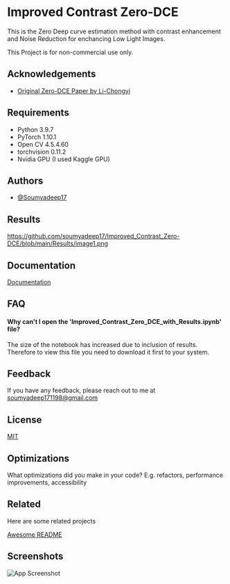 
# Improved Contrast Zero-DCE

This is the Zero Deep curve estimation method with contrast enhancement and Noise Reduction for enchancing Low Light Images.

This Project is for non-commercial use only.



## Acknowledgements

 - [Original Zero-DCE Paper by Li-Chongyi](https://github.com/Li-Chongyi/Zero-DCE)



## Requirements

- Python 3.9.7
- PyTorch 1.10.1
- Open CV 4.5.4.60
- torchvision 0.11.2
- Nvidia GPU (I used Kaggle GPU)
## Authors

- [@Soumyadeep17](https://github.com/soumyadeep17/)


## Results

https://github.com/soumyadeep17/Improved_Contrast_Zero-DCE/blob/main/Results/image1.png

## Documentation

[Documentation](https://linktodocumentation)


## FAQ

#### Why can't I open the 'Improved_Contrast_Zero_DCE_with_Results.ipynb' file?

The size of the notebook has increased due to inclusion of results. Therefore to view this file you need to download it first to your system.



## Feedback

If you have any feedback, please reach out to me at soumyadeep171198@gmail.com


## License

[MIT](https://choosealicense.com/licenses/mit/)


## Optimizations

What optimizations did you make in your code? E.g. refactors, performance improvements, accessibility


## Related

Here are some related projects

[Awesome README](https://github.com/matiassingers/awesome-readme)


## Screenshots

![App Screenshot](https://via.placeholder.com/468x300?text=App+Screenshot+Here)

